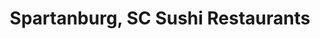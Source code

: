 ---
layout: city
title: Spartanburg, SC Sushi Restaurants
permalink: /south-carolina/spartanburg/
stateAbbr: SC
stateName: South Carolina
cityName: Spartanburg

---